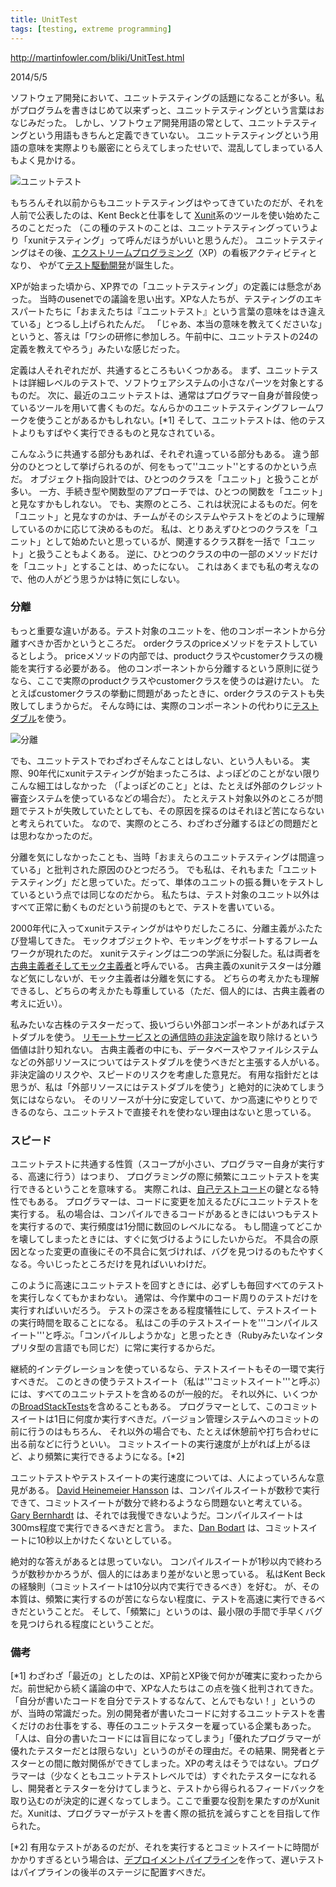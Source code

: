 ```yaml
---
title: UnitTest
tags: [testing, extreme programming]
---
```


http://martinfowler.com/bliki/UnitTest.html

2014/5/5

ソフトウェア開発において、ユニットテスティングの話題になることが多い。私がプログラムを書きはじめて以来ずっと、ユニットテスティングという言葉はおなじみだった。
しかし、ソフトウェア開発用語の常として、ユニットテスティングという用語もきちんと定義できていない。
ユニットテスティングという用語の意味を実際よりも厳密にとらえてしまったせいで、混乱してしまっている人もよく見かける。

![ユニットテスト](http://martinfowler.com/bliki/images/unitTest/sketch.png)

もちろんそれ以前からもユニットテスティングはやってきていたのだが、それを人前で公表したのは、Kent Beckと仕事をして
[Xunit](http://martinfowler.com/bliki/Xunit.html)系のツールを使い始めたころのことだった
（この種のテストのことは、ユニットテスティングっていうより「xunitテスティング」って呼んだほうがいいと思うんだ）。
ユニットテスティングはその後、[エクストリームプログラミング](http://martinfowler.com/bliki/ExtremeProgramming.html)（XP）の看板アクティビティとなり、
やがて[テスト駆動開発](/TestDrivenDevelopment)が誕生した。

XPが始まった頃から、XP界での「ユニットテスティング」の定義には懸念があった。
当時のusenetでの議論を思い出す。XPな人たちが、テスティングのエキスパートたちに「おまえたちは『ユニットテスト』という言葉の意味をはき違えている」とつるし上げられたんだ。
「じゃあ、本当の意味を教えてくださいな」というと、答えは「ワシの研修に参加しろ。午前中に、ユニットテストの24の定義を教えてやろう」みたいな感じだった。

定義は人それぞれだが、共通するところもいくつかある。
まず、ユニットテストは詳細レベルのテストで、ソフトウェアシステムの小さなパーツを対象とするものだ。
次に、最近のユニットテストは、通常はプログラマー自身が普段使っているツールを用いて書くものだ。なんらかのユニットテスティングフレームワークを使うことがあるかもしれない。[*1]
そして、ユニットテストは、他のテストよりもすばやく実行できるものと見なされている。

こんなふうに共通する部分もあれば、それぞれ違っている部分もある。
違う部分のひとつとして挙げられるのが、何をもって''ユニット''とするのかという点だ。
オブジェクト指向設計では、ひとつのクラスを「ユニット」と扱うことが多い。
一方、手続き型や関数型のアプローチでは、ひとつの関数を「ユニット」と見なすかもしれない。
でも、実際のところ、これは状況によるものだ。何を「ユニット」と見なすのかは、チームがそのシステムやテストをどのように理解しているのかに応じて決めるものだ。
私は、とりあえずひとつのクラスを「ユニット」として始めたいと思っているが、関連するクラス群を一括で「ユニット」と扱うこともよくある。
逆に、ひとつのクラスの中の一部のメソッドだけを「ユニット」とすることは、めったにない。
これはあくまでも私の考えなので、他の人がどう思うかは特に気にしない。

### 分離

もっと重要な違いがある。テスト対象のユニットを、他のコンポーネントから分離すべきか否かというところだ。
orderクラスのpriceメソッドをテストしているとしよう。
priceメソッドの内部では、productクラスやcustomerクラスの機能を実行する必要がある。
他のコンポーネントから分離するという原則に従うなら、ここで実際のproductクラスやcustomerクラスを使うのは避けたい。
たとえばcustomerクラスの挙動に問題があったときに、orderクラスのテストも失敗してしまうからだ。
そんな時には、実際のコンポーネントの代わりに[テストダブル](/TestDouble)を使う。

![分離](http://martinfowler.com/bliki/images/unitTest/isolate.png)

でも、ユニットテストでわざわざそんなことはしない、という人もいる。
実際、90年代にxunitテスティングが始まったころは、よっぽどのことがない限りこんな細工はしなかった
（「よっぽどのこと」とは、たとえば外部のクレジット審査システムを使っているなどの場合だ）。
たとえテスト対象以外のところが問題でテストが失敗していたとしても、その原因を探るのはそれほど苦にならないと考えられていた。
なので、実際のところ、わざわざ分離するほどの問題だとは思わなかったのだ。

分離を気にしなかったことも、当時「おまえらのユニットテスティングは間違っている」と批判された原因のひとつだろう。
でも私は、それもまた「ユニットテスティング」だと思っていた。だって、単体のユニットの振る舞いをテストしているという点では同じなのだから。
私たちは、テスト対象のユニット以外はすべて正常に動くものだという前提のもとで、テストを書いている。

2000年代に入ってxunitテスティングがはやりだしたころに、分離主義がふたたび登場してきた。
モックオブジェクトや、モッキングをサポートするフレームワークが現れたのだ。
xunitテスティングは二つの学派に分裂した。私は両者を[古典主義者そしてモック主義者](http://martinfowler.com/articles/mocksArentStubs.html)と呼んでいる。
古典主義のxunitテスターは分離など気にしないが、モック主義者は分離を気にする。
どちらの考えかたも理解できるし、どちらの考えかたも尊重している（ただ、個人的には、古典主義者の考えに近い）。

私みたいな古株のテスターだって、扱いづらい外部コンポーネントがあればテストダブルを使う。
[リモートサービスとの通信時の非決定論](http://martinfowler.com/articles/nonDeterminism.html#RemoteServices)を取り除けるという価値は計り知れない。
古典主義者の中にも、データベースやファイルシステムなどの外部リソースについてはテストダブルを使うべきだと主張する人がいる。
非決定論のリスクや、スピードのリスクを考慮した意見だ。
有用な指針だとは思うが、私は「外部リソースにはテストダブルを使う」と絶対的に決めてしまう気にはならない。
そのリソースが十分に安定していて、かつ高速にやりとりできるのなら、ユニットテストで直接それを使わない理由はないと思っている。

### スピード

ユニットテストに共通する性質（スコープが小さい、プログラマー自身が実行する、高速に行う）はつまり、
プログラミングの際に頻繁にユニットテストを実行できるということを意味する。
実際これは、[自己テストコード](/SelfTestingCode)の鍵となる特性でもある。
プログラマーは、コードに変更を加えるたびにユニットテストを実行する。
私の場合は、コンパイルできるコードがあるときにはいつもテストを実行するので、実行頻度は1分間に数回のレベルになる。
もし間違ってどこかを壊してしまったときには、すぐに気づけるようにしたいからだ。
不具合の原因となった変更の直後にその不具合に気づければ、バグを見つけるのもたやすくなる。今いじったところだけを見ればいいわけだ。

このように高速にユニットテストを回すときには、必ずしも毎回すべてのテストを実行しなくてもかまわない。
通常は、今作業中のコード周りのテストだけを実行すればいいだろう。
テストの深さをある程度犠牲にして、テストスイートの実行時間を取ることになる。
私はこの手のテストスイートを'''コンパイルスイート'''と呼ぶ。「コンパイルしようかな」と思ったとき（Rubyみたいなインタプリタ型の言語でも同じだ）に常に実行するからだ。

継続的インテグレーションを使っているなら、テストスイートもその一環で実行すべきだ。
このときの使うテストスイート（私は'''コミットスイート'''と呼ぶ）には、すべてのユニットテストを含めるのが一般的だ。
それ以外に、いくつかの[BroadStackTests](http://martinfowler.com/bliki/BroadStackTest.html)を含めることもある。
プログラマーとして、このコミットスイートは1日に何度か実行すべきだ。バージョン管理システムへのコミットの前に行うのはもちろん、
それ以外の場合でも、たとえば休憩前や打ち合わせに出る前などに行うといい。
コミットスイートの実行速度が上がれば上がるほど、より頻繁に実行できるようになる。[*2]

ユニットテストやテストスイートの実行速度については、人によっていろんな意見がある。
[David Heinemeier Hansson](http://david.heinemeierhansson.com/2014/slow-database-test-fallacy.html)
は、コンパイルスイートが数秒で実行できて、コミットスイートが数分で終わるようなら問題ないと考えている。
[Gary Bernhardt](https://www.destroyallsoftware.com/blog/2014/tdd-straw-men-and-rhetoric)
は、それでは我慢できないようだ。コンパイルスイートは300ms程度で実行できるべきだと言う。
また、[Dan Bodart](http://dan.bodar.com/2012/02/28/crazy-fast-build-times-or-when-10-seconds-starts-to-make-you-nervous/)
は、コミットスイートに10秒以上かけたくないとしている。

絶対的な答えがあるとは思っていない。
コンパイルスイートが1秒以内で終わろうが数秒かかろうが、個人的にはあまり差がないと思っている。
私はKent Beckの経験則（コミットスイートは10分以内で実行できるべき）を好む。
が、その本質は、頻繁に実行するのが苦にならない程度に、テストを高速に実行できるべきだということだ。
そして、「頻繁に」というのは、最小限の手間で手早くバグを見つけられる程度にということだ。

### 備考

[*1] わざわざ「最近の」としたのは、XP前とXP後で何かが確実に変わったからだ。前世紀から続く議論の中で、XPな人たちはこの点を強く批判されてきた。「自分が書いたコードを自分でテストするなんて、とんでもない！」というのが、当時の常識だった。別の開発者が書いたコードに対するユニットテストを書くだけのお仕事をする、専任のユニットテスターを雇っている企業もあった。「人は、自分の書いたコードには盲目になってしまう」「優れたプログラマーが優れたテスターだとは限らない」というのがその理由だ。その結果、開発者とテスターとの間に敵対関係ができてしまった。XPの考えはそうではない。プログラマーは（少なくともユニットテストレベルでは）すぐれたテスターになれるし、開発者とテスターを分けてしまうと、テストから得られるフィードバックを取り込むのが決定的に遅くなってしまう。ここで重要な役割を果たすのがXunitだ。Xunitは、プログラマーがテストを書く際の抵抗を減らすことを目指して作られた。

[*2] 有用なテストがあるのだが、それを実行するとコミットスイートに時間がかかりすぎるという場合は、[デプロイメントパイプライン](/DeploymentPipeline)を作って、遅いテストはパイプラインの後半のステージに配置すべきだ。
